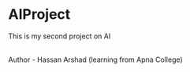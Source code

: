 # AIProject
This is my second project on AI

<br>
Author - Hassan Arshad (learning from Apna College)


